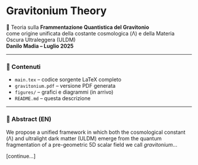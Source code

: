 # Gravitonium Theory

📘 Teoria sulla **Frammentazione Quantistica del Gravitonio**  
come origine unificata della costante cosmologica (Λ) e della Materia Oscura Ultraleggera (ULDM)  
**Danilo Madia – Luglio 2025**

---

### 📂 Contenuti

- `main.tex` – codice sorgente LaTeX completo
- `gravitonium.pdf` – versione PDF generata
- `figures/` – grafici e diagrammi (in arrivo)
- `README.md` – questa descrizione

---

### 🔬 Abstract (EN)

We propose a unified framework in which both the cosmological constant (Λ) and ultralight dark matter (ULDM) emerge from the quantum fragmentation of a pre-geometric 5D scalar field we call *gravitonium*...

[continue...]
